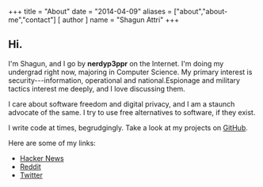 +++
title = "About"
date = "2014-04-09"
aliases = ["about","about-me","contact"]
[ author ]
  name = "Shagun Attri"
+++


## Hi.

I'm Shagun, and I go by **nerdyp3ppr** on the Internet. I'm doing my
undergrad right now, majoring in Computer Science. My primary interest
is security---information, operational and national.Espionage and military tactics interest me deeply, and I love discussing
them.

I care about software freedom and digital privacy, and I am a staunch
advocate of the same. I try to use free alternatives to software, if
they exist.

I write code at times, begrudgingly. Take a look at my projects on
[GitHub](https://github.com/shagunattri).


Here are some of my links:

- [Hacker News](https://news.ycombinator.com/user?id=nerdyp3ppr)
- [Reddit](https://www.reddit.com/user/nerdyp3ppr)
- [Twitter](https://twitter.com/nerdyp3ppr)


